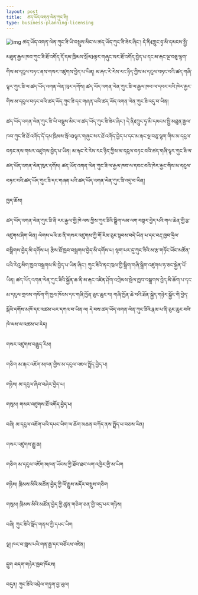 ```yaml
---
layout: post
title:  ཚད་ཡོད་འགན་ལེན་ཀུང་ཟི།།
type: business-planning-licensing
---
```

![img](http://img.kangbatv.com/material/news/img/640x/2020/01/20200119085652E5L6.png?LRG7)
ཚད་ཡོད་འགན་ལེན་ཀུང་ཟི་ཡི་བསྡུས་མིང་ལ་ཚད་ཡོད་ཀུང་ཟི་ཟེར་ཞིང་། དེ་ནི《ཀྲུང་ཧྭ་མི་དམངས་སྤྱི་མཐུན་རྒྱལ་ཁབ་ཀུང་ཟི་ཐོ་འགོད་དོ་དམ་ཁྲིམས་སྲོལ》ལྟར་གཞུང་སར་ཐོ་འགོད་བྱེད་པ་དང་མ་རྐང་ལྔ་བཅུ་ལྷག་གིས་མ་དངུལ་བཏང་ནས་གསར་འཛུགས་བྱེད་པ་ཡིན། མ་རྐང་རེ་རེས་རང་ཉིད་ཀྱིས་མ་དངུལ་བཏང་བའི་ཚད་གཞི་ལྟར་ཀུང་ཟི་ལ་ཚད་ཡོད་འགན་ལེན་ཁུར་དགོས། ཚད་ཡོད་འགན་ལེན་ཀུང་ཟི་ལ་རྒྱལ་ཁབ་ལ་དབང་བའི་ཁེར་རྐྱང་གིས་མ་དངུལ་བཏང་བའི་ཚད་ཡོད་ཀུང་ཟི་དང་གཞན་པའི་ཚད་ཡོད་འགན་ལེན་ཀུང་ཟི་འདུ་བ་ཡིན།

ཚད་ཡོད་འགན་ལེན་ཀུང་ཟི་ཡི་བསྡུས་མིང་ལ་ཚད་ཡོད་ཀུང་ཟི་ཟེར་ཞིང་།   དེ་ནི《ཀྲུང་ཧྭ་མི་དམངས་སྤྱི་མཐུན་རྒྱལ་ཁབ་ཀུང་ཟི་ཐོ་འགོད་དོ་དམ་ཁྲིམས་སྲོལ》ལྟར་གཞུང་སར་ཐོ་འགོད་བྱེད་པ་དང་མ་རྐང་ལྔ་བཅུ་ལྷག་གིས་མ་དངུལ་བཏང་ནས་གསར་འཛུགས་བྱེད་པ་ཡིན།  མ་རྐང་རེ་རེས་རང་ཉིད་ཀྱིས་མ་དངུལ་བཏང་བའི་ཚད་གཞི་ལྟར་ཀུང་ཟི་ལ་ཚད་ཡོད་འགན་ལེན་ཁུར་དགོས།  ཚད་ཡོད་འགན་ལེན་ཀུང་ཟི་ལ་རྒྱལ་ཁབ་ལ་དབང་བའི་ཁེར་རྐྱང་གིས་མ་དངུལ་བཏང་བའི་ཚད་ཡོད་ཀུང་ཟི་དང་གཞན་པའི་ཚད་ཡོད་འགན་ལེན་ཀུང་ཟི་འདུ་བ་ཡིན།

 ཁྱད་ཆོས།

ཚད་ཡོད་འགན་ལེན་ཀུང་ཟི་ནི་རང་རྒྱལ་གྱི་ཁེ་ལས་ཀྱིས་ཀུང་ཟིའི་སྒྲིག་ལམ་ལག་བསྟར་བྱེད་པའི་གལ་ཆེན་གྱི་རྩ་འཛུགས་ཤིག་ཡིན།  ལེགས་པའི་ཆ་ནི་གསར་འཛུགས་ཀྱི་གོ་རིམ་ཅུང་སྟབས་བདེ་ཡིན་པ་དང་བརྡ་ཁྱབ་དྲིལ་བསྒྲིགས་བྱེད་མི་དགོས་པ། རྩིས་ཐོ་ཁྱབ་བསྒྲགས་བྱེད་མི་དགོས་པ།  ལྷག་པར་དུ་ཀུང་ཟིའི་མ་རྩ་གཏོང་ཡོང་མཚོན་པའི་རེའུ་མིག་ཁྱབ་བསྒྲགས་མི་བྱེད་པ་ཡིན་ཞིང་།  ཀུང་ཟིའི་ནང་ཁུལ་གྱི་སྒྲིག་གཞི་སྒྲིག་འཛུགས་ཧ་ཅང་སྐྱེན་པོ་ཡིན།  ཚད་ཡོད་འགན་ལེན་ཀུང་ཟིའི་སྐྱོན་ཆ་ནི་མ་རྐང་འཛིན་ཤོག་འགྲེམས་སྤེལ་ཁྱབ་བསྒྲགས་བྱེད་མི་ཆོག་པ་དང་མ་དངུལ་གྲབས་གསོག་གི་ཁྱབ་ཁོངས་དང་གཞི་ཁྱོན་ཅུང་ཆུང་བ།  གཞི་ཁྱོན་ཆེ་བའི་ཐོན་སྐྱེད་གཉེར་སྐྱོང་གི་བྱེད་སྒོའི་དགོས་མཁོ་དང་འཚམ་པར་དཀའ་བ་ཡིན་ལ།  དེ་བས་ཚད་ཡོད་འགན་ལེན་ཀུང་ཟིའི་རྣམ་པ་ནི་ཅུང་ཆུང་བའི་ཁེ་ལས་ལ་འཚམ་པ་རེད། 

 གསར་འཛུགས་བརྒྱུད་རིམ།


གཅིག   མ་རྐང་འཇོག་མཁན་གྱིས་མ་དངུལ་འཇལ་སྤྲོད་བྱེད་པ།

གཉིས།   མ་དངུལ་ཞིབ་བཤེར་བྱེད་པ།

གསུམ།   གསར་འཛུགས་ཐོ་འགོད་བྱེད་པ།

བཞི།   མ་དངུལ་འཇོག་པའི་དཔང་ཡིག་ལ་ཆོག་མཆན་བཀོད་ནས་སྤྲོད་པ་བཅས་ཡིན།

 གསར་འཛུགས་རྒྱུ་ཆ།


གཅིག   མ་དངུལ་འཇོག་མཁན་ཡོངས་ཀྱི་ཐོབ་ཐང་ལག་འཁྱེར་གྱི་མ་ཡིག

གཉིས།   ཁྲིམས་མིའི་མཚོན་བྱེད་ཀྱི་ལོ་རྒྱུས་མདོར་བསྡུས་གཅིག

གསུམ།   ཁྲིམས་མིའི་མཚོན་བྱེད་ཀྱི་ཚུན་གཅིག་ཅན་གྱི་འདྲ་པར་གཉིས།

བཞི།   ཀུང་ཟིའི་སྡོད་གནས་ཀྱི་དཔང་ཡིག

ལྔ།   ཁང་བ་གླས་པའི་གན་རྒྱ་དང་བཙོངས་འཛིན།

དྲུག   བདག་གཉེར་ཁྱབ་ཁོངས།

བདུན།   ཀུང་ཟིའི་འབྲེལ་གཏུག་བྱ་ཡུལ།